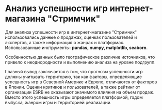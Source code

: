 # Анализ успешности игр интернет-магазина "Стримчик"

Для анализа успешности игр в интернет-магазине "Стримчик" использовались данные о продажах, оценках пользователей и экспертов, а также информация о жанрах и платформах. Использованные инструменты: **pandas, numpy, matplotlib, seaborn**.

Особенностью данных было географическое различие источников, что привело к неоднородности и выполнению анализа на уровне подгрупп.

Главный вывод заключается в том, что прогнозы успешности игр должны учитывать территорию, так как факторы, определяющие успешность игр в Северной Америке и Европе, отличаются от факторов в Японии. Оценки критиков и пользователей, а также рейтинг от организации ESRB не оказывают значимого влияния на объем продаж. Вместо этого успешность игры определяется платформой, годом выпуска, жанром игры и территорией реализации.
